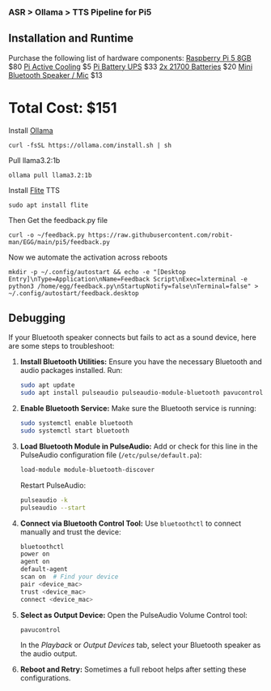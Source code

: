 ### ASR > Ollama > TTS Pipeline for Pi5

## Installation and Runtime

Purchase the following list of hardware components:
[Raspberry Pi 5 8GB](https://www.sparkfun.com/products/23551) $80
[Pi Active Cooling](https://www.sparkfun.com/products/23585) $5
[Pi Battery UPS](https://www.amazon.com/gp/product/B0D39VDMDP) $33
[2x 21700 Batteries](https://www.amazon.com/dp/B0CJ4J6B8Z) $20
[Mini Bluetooth Speaker / Mic](https://www.amazon.com/dp/B0BPNYY61M) $13

# Total Cost: $151


Install [Ollama](https://ollama.com/)
```
curl -fsSL https://ollama.com/install.sh | sh
```
Pull llama3.2:1b
```
ollama pull llama3.2:1b
```
Install [Flite](http://www.festvox.org/flite/) TTS
```
sudo apt install flite
```
Then Get the feedback.py file
```
curl -o ~/feedback.py https://raw.githubusercontent.com/robit-man/EGG/main/pi5/feedback.py
```
Now we automate the activation across reboots
```
mkdir -p ~/.config/autostart && echo -e "[Desktop Entry]\nType=Application\nName=Feedback Script\nExec=lxterminal -e python3 /home/egg/feedback.py\nStartupNotify=false\nTerminal=false" > ~/.config/autostart/feedback.desktop
```

## Debugging

If your Bluetooth speaker connects but fails to act as a sound device, here are some steps to troubleshoot:

1. **Install Bluetooth Utilities:** Ensure you have the necessary Bluetooth and audio packages installed. Run:
   ```bash
   sudo apt update
   sudo apt install pulseaudio pulseaudio-module-bluetooth pavucontrol bluez
   ```

2. **Enable Bluetooth Service:** Make sure the Bluetooth service is running:
   ```bash
   sudo systemctl enable bluetooth
   sudo systemctl start bluetooth
   ```

3. **Load Bluetooth Module in PulseAudio:**
   Add or check for this line in the PulseAudio configuration file (`/etc/pulse/default.pa`):
   ```bash
   load-module module-bluetooth-discover
   ```
   Restart PulseAudio:
   ```bash
   pulseaudio -k
   pulseaudio --start
   ```

4. **Connect via Bluetooth Control Tool:**
   Use `bluetoothctl` to connect manually and trust the device:
   ```bash
   bluetoothctl
   power on
   agent on
   default-agent
   scan on  # Find your device
   pair <device_mac>
   trust <device_mac>
   connect <device_mac>
   ```

5. **Select as Output Device:**
   Open the PulseAudio Volume Control tool:
   ```bash
   pavucontrol
   ```
   In the *Playback* or *Output Devices* tab, select your Bluetooth speaker as the audio output.

6. **Reboot and Retry:** Sometimes a full reboot helps after setting these configurations.
